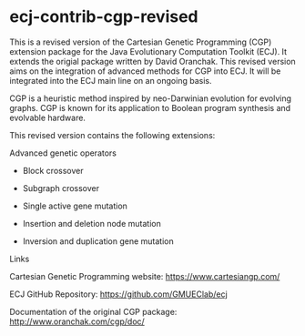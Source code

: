 # ecj-contrib-cgp-revised

This is a revised version of the Cartesian Genetic Programming (CGP) extension package for the Java Evolutionary Computation Toolkit (ECJ). It extends the origial package written by David Oranchak. This revised version aims on the integration of advanced methods for CGP into ECJ. It will be integrated into the ECJ main line on an ongoing basis.

CGP is a heuristic method inspired by neo-Darwinian evolution for evolving graphs. CGP is known for its application to Boolean program synthesis and evolvable hardware. 

This revised version contains the following extensions: 

Advanced genetic operators

- Block crossover 
- Subgraph crossover 

- Single active gene mutation
- Insertion and deletion node mutation
- Inversion and duplication gene mutation

Links 

Cartesian Genetic Programming website: https://www.cartesiangp.com/

ECJ GitHub Repository: https://github.com/GMUEClab/ecj

Documentation of the original CGP package: http://www.oranchak.com/cgp/doc/
